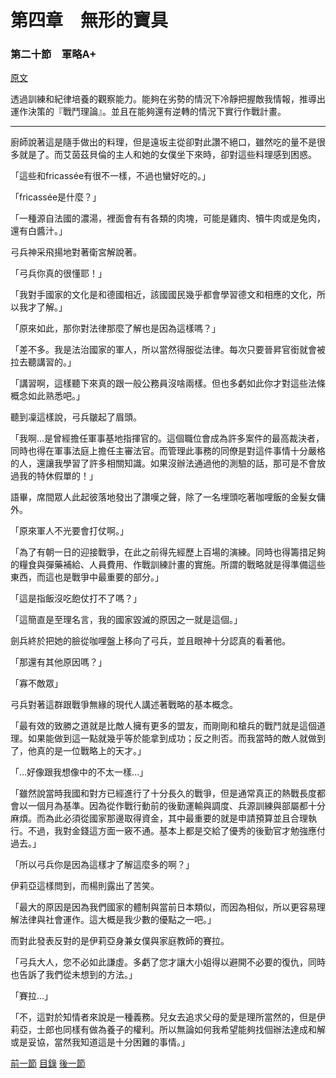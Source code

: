 第四章　無形的寶具
====

### 第二十節　軍略A+

[原文](https://syosetu.org/novel/42788/24.html)

透過訓練和紀律培養的觀察能力。能夠在劣勢的情況下冷靜把握敵我情報，推導出運作決策的『戰鬥理論』。並且在能夠還有逆轉的情況下實行作戰計畫。

****

廚師說著這是隨手做出的料理，但是遠坂主從卻對此讚不絕口，雖然吃的量不是很多就是了。而艾茵茲貝倫的主人和她的女僕坐下來時，卻對這些料理感到困惑。

「這些和fricassée有很不一樣，不過也蠻好吃的。」

「fricassée是什麼？」

「一種源自法國的濃湯，裡面會有有各類的肉塊，可能是雞肉、犢牛肉或是兔肉，還有白醬汁。」

弓兵神采飛揚地對著衛宮解說著。

「弓兵你真的很懂耶！」

「我對手國家的文化是和德國相近，該國國民幾乎都會學習德文和相應的文化，所以我才了解。」

「原來如此，那你對法律那麼了解也是因為這樣嗎？」

「差不多。我是法治國家的軍人，所以當然得服從法律。每次只要晉昇官銜就會被拉去聽講習的。」

「講習啊，這樣聽下來真的跟一般公務員沒啥兩樣。但也多虧如此你才對這些法條概念如此熟悉吧。」

聽到凜這樣說，弓兵皺起了眉頭。

「我啊...是曾經擔任軍事基地指揮官的。這個職位會成為許多案件的最高裁決者，同時也得在軍事法庭上擔任主審法官。而管理此事務的同僚是對這件事情十分嚴格的人，還讓我學習了許多相關知識。如果沒辦法通過他的測驗的話，那可是不會放過我的特休假單的！」

語畢，席間眾人此起彼落地發出了讚嘆之聲，除了一名埋頭吃著咖哩飯的金髮女傭外。

「原來軍人不光要會打仗啊。」

「為了有朝一日的迎接戰爭，在此之前得先經歷上百場的演練。同時也得籌措足夠的糧食與彈藥補給、人員費用、作戰訓練計畫的實施。所謂的戰略就是得準備這些東西，而這也是戰爭中最重要的部分。」

「這是指飯沒吃飽仗打不了嗎？」

「這簡直是至理名言，我的國家毀滅的原因之一就是這個。」

劍兵終於把她的臉從咖哩盤上移向了弓兵，並且眼神十分認真的看著他。

「那還有其他原因嗎？」

「寡不敵眾」

弓兵對著這群跟戰爭無緣的現代人講述著戰略的基本概念。

「最有效的致勝之道就是比敵人擁有更多的盟友，而剛剛和槍兵的戰鬥就是這個道理。如果能做到這一點就幾乎等於能拿到成功；反之則否。而我當時的敵人就做到了，他真的是一位戰略上的天才。」

「...好像跟我想像中的不太一樣...」

「雖然說當時我國和對方已經進行了十分長久的戰爭，但是通常真正的熱戰長度都會以一個月為基準。因為從作戰行動前的後勤運輸與調度、兵源訓練與部屬都十分麻煩。而為此必須從國家那邊取得資金，其中最重要的就是申請預算並且合理執行。不過，我對金錢這方面一竅不通。基本上都是交給了優秀的後勤官才勉強應付過去。」

「所以弓兵你是因為這樣才了解這麼多的啊？」

伊莉亞這樣問到，而楊則露出了苦笑。

「最大的原因是因為我們國家的體制與當前日本類似，而因為相似，所以更容易理解法律與社會運作。這大概是我少數的優點之一吧。」

而對此發表反對的是伊莉亞身兼女僕與家庭教師的賽拉。

「弓兵大人，您不必如此謙虛。多虧了您才讓大小姐得以避開不必要的復仇，同時也告訴了我們從未想到的方法。」

「賽拉...」

「不，這對於知情者來說是一種義務。兒女去追求父母的愛是理所當然的，但是伊莉亞，士郎也同樣有做為養子的權利。所以無論如何我希望能夠找個辦法達成和解或是妥協，當然我知道這是十分困難的事情。」





[前一節](./031901.md)
[目錄](../README.md)
[後一節](./0421.md)
